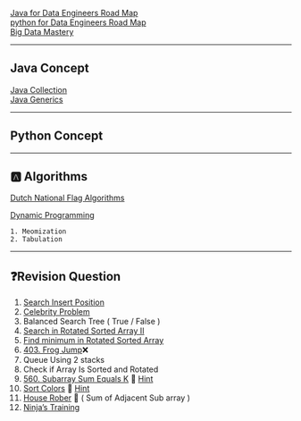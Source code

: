 [Java for Data Engineers Road Map](./mastery-java-readme.md) <br>
[python for Data Engineers Road Map](./mastery-python-readme.md) <br>
[Big Data Mastery](./mastery-bigdata-developer.md) <br>

---

## Java Concept

[Java Collection](Collection-readme.md) <br>
[Java Generics](generics-readme.md) <br>

---

##  Python Concept



---
##  🅰️ Algorithms

[Dutch National Flag Algorithms](./dutch-national-flag-algorithm-readme.md) <br>

[Dynamic Programming](https://youtu.be/oBt53YbR9Kk?si=wskTKLmAoSy2olRg)

    1. Meomization
    2. Tabulation


---

## ❓Revision Question

1. [Search Insert Position](https://leetcode.com/problems/search-insert-position/description)
2. [Celebrity Problem](https://www.geeksforgeeks.org/the-celebrity-problem)
3. Balanced Search Tree ( True / False )
4. [Search in Rotated Sorted Array II](https://leetcode.com/problems/search-in-rotated-sorted-array-ii/description)
5. [Find minimum in Rotated Sorted Array](https://leetcode.com/problems/find-minimum-in-rotated-sorted-array/description)
6. [403. Frog Jump](https://leetcode.com/problems/frog-jump/description)❌
7. Queue Using 2 stacks
8. Check if Array Is Sorted and Rotated
9. [560. Subarray Sum Equals K](https://leetcode.com/problems/subarray-sum-equals-k/description/) 👋 [Hint](https://www.youtube.com/watch?v=fFVZt-6sgyo&ab_channel=NeetCode)
10. [Sort Colors](https://leetcode.com/problems/sort-colors/description/) 👋 [Hint](./dutch-national-flag-algorithm-readme.md)
11. [House Rober](https://leetcode.com/problems/house-robber/) 👋 ( Sum of Adjacent Sub array )
12. [ Ninja’s Training](https://www.naukri.com/code360/problems/ninja%E2%80%99s-training_3621003?leftPanelTabValue=PROBLEM)
